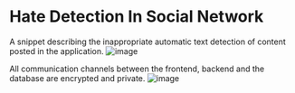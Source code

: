 # Hate Detection In Social Network
A snippet describing the inappropriate automatic text detection of content posted in the application.
![image](https://github.com/SriBaraniVasthan/HateDetectionInSocialNetwork/assets/63550126/f6da9d1f-3c3e-472f-9d58-baa5046ebf84)

All communication channels between the frontend, backend and the database are encrypted and private.
![image](https://github.com/SriBaraniVasthan/HateDetectionInSocialNetwork/assets/63550126/8ef217d2-0025-4da1-9183-836eaa90ab09)

